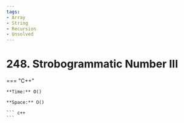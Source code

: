 ```yaml
---
tags:
- Array
- String
- Recursion
- Unsolved
---
```



# 248. Strobogrammatic Number III

=== "C++"

    **Time:** O()

    **Space:** O()

    ``` c++
    ```